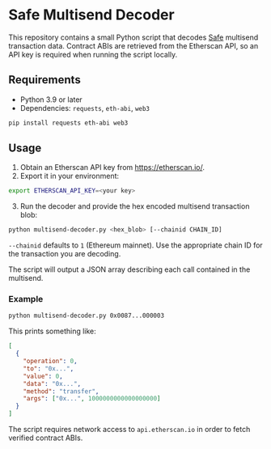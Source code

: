 # Safe Multisend Decoder

This repository contains a small Python script that decodes [Safe](https://safe.global) multisend transaction data. Contract ABIs are retrieved from the Etherscan API, so an API key is required when running the script locally.

## Requirements

- Python 3.9 or later
- Dependencies: `requests`, `eth-abi`, `web3`


```bash
pip install requests eth-abi web3
```

## Usage

1. Obtain an Etherscan API key from <https://etherscan.io/>.
2. Export it in your environment:

```bash
export ETHERSCAN_API_KEY=<your key>
```

3. Run the decoder and provide the hex encoded multisend transaction blob:

```bash
python multisend-decoder.py <hex_blob> [--chainid CHAIN_ID]
```

`--chainid` defaults to `1` (Ethereum mainnet). Use the appropriate chain ID for the transaction you are decoding.

The script will output a JSON array describing each call contained in the multisend.

### Example

```bash
python multisend-decoder.py 0x0087...000003
```

This prints something like:

```json
[
  {
    "operation": 0,
    "to": "0x...",
    "value": 0,
    "data": "0x...",
    "method": "transfer",
    "args": ["0x...", 1000000000000000000]
  }
]
```

The script requires network access to `api.etherscan.io` in order to fetch verified contract ABIs.

